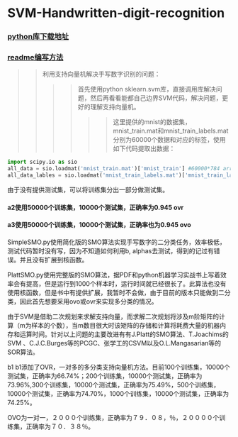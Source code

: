 # SVM-Handwritten-digit-recognition

### [python库下载地址](https://www.lfd.uci.edu/~gohlke/pythonlibs/) 
### [readme编写方法](https://blog.csdn.net/u012067966/article/details/50736647)

>>利用支持向量机解决手写数字识别的问题：<br>
>>>>首先使用python sklearn.svm库，直接调用库解决问题，然后再看看能都自己边界SVM代码，解决问题，更好的理解支持向量机。<br>
>>>>>>这里提供的mnist的数据集，mnist_train.mat和mnist_train_labels.mat分别为60000个数据和对应的标签，使用如下代码提取出数据：<br>
```python
import scipy.io as sio
all_data = sio.loadmat('mnist_train.mat')['mnist_train'] #60000*784 array
all_data_lables = sio.loadmat('mnist_train_labels.mat')['mnist_train_labels'] #60000*1 array
```
由于没有提供测试集，可以将训练集分出一部分做测试集。


#### a2使用50000个训练集，10000个测试集，正确率为0.945  ovr
#### a3使用50000个训练集，10000个测试集，正确率也为0.945  ovo


SimpleSMO.py使用简化版的SMO算法实现手写数字的二分类任务，效率极低，测试代码暂时没有写，因为不知道如何利用b, alphas去测试，得到的记过有错误。并且没有扩展到核函数。


PlattSMO.py使用完整版的SMO算法，据PDF和python机器学习实战书上写着效率会有提高，但是运行到1000个样本时，运行时间就已经很长了。此算法也没有使用核函数，但是书中有提供扩展，我暂时不会做，由于目前的版本只能做到二分类，因此首先想要采用ovo或ovr来实现多分类的情况。


由于SVM是借助二次规划来求解支持向量，而求解二次规划将涉及m阶矩阵的计算（m为样本的个数），当m数目很大时该矩阵的存储和计算将耗费大量的机器内存和运算时间。针对以上问题的主要改进有有J.Platt的SMO算法、T.Joachims的SVM 、C.J.C.Burges等的PCGC、张学工的CSVM以及O.L.Mangasarian等的SOR算法。

b1
b1添加了OVR，一对多的多分类支持向量机方法。目前100个训练集，10000个测试集，正确率为66.74%；200个训练集，10000个测试集，正确率为73.96%,300个训练集，10000个测试集，正确率为75.49%，500个训练集，10000个测试集，正确率为74.70%，1000个训练集，10000个测试集，正确率为74.25%。


OVO为一对一，２０００个训练集，正确率为７９．０８，％，２００００个训练集，正确率为７０．３８％。